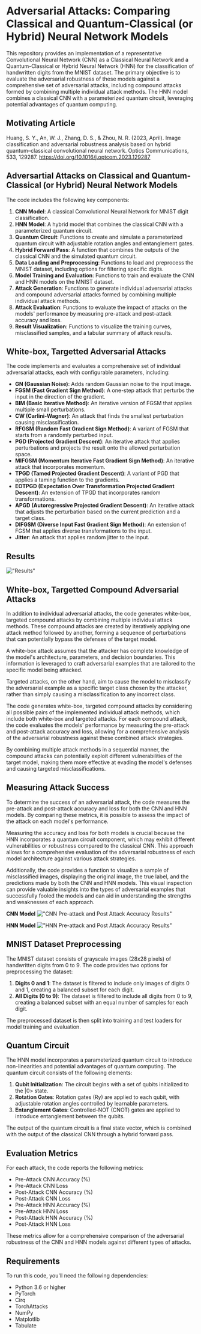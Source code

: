 # Adversarial Attacks: Comparing Classical and Quantum-Classical (or Hybrid) Neural Network Models

This repository provides an implementation of a representative Convolutional Neural Network (CNN) as a Classical Neural Network and a Quantum-Classical or Hybrid Neural Network (HNN) for the classification of handwritten digits from the MNIST dataset. The primary objective is to evaluate the adversarial robustness of these models against a comprehensive set of adversarial attacks, including compound attacks formed by combining multiple individual attack methods. The HNN model combines a classical CNN with a parameterized quantum circuit, leveraging potential advantages of quantum computing.

## Motivating Article
Huang, S. Y., An, W. J., Zhang, D. S., & Zhou, N. R. (2023, April). Image classification and adversarial robustness analysis based on hybrid quantum–classical convolutional neural network. Optics Communications, 533, 129287. https://doi.org/10.1016/j.optcom.2023.129287

## Adversartial Attacks on Classical and Quantum-Classical (or Hybrid) Neural Network Models

The code includes the following key components:

1. **CNN Model**: A classical Convolutional Neural Network for MNIST digit classification.
2. **HNN Model**: A hybrid model that combines the classical CNN with a parameterized quantum circuit.
3. **Quantum Circuit**: Functions to create and simulate a parameterized quantum circuit with adjustable rotation angles and entanglement gates.
4. **Hybrid Forward Pass**: A function that combines the outputs of the classical CNN and the simulated quantum circuit.
5. **Data Loading and Preprocessing**: Functions to load and preprocess the MNIST dataset, including options for filtering specific digits.
6. **Model Training and Evaluation**: Functions to train and evaluate the CNN and HNN models on the MNIST dataset.
7. **Attack Generation**: Functions to generate individual adversarial attacks and compound adversarial attacks formed by combining multiple individual attack methods.
8. **Attack Evaluation**: Functions to evaluate the impact of attacks on the models' performance by measuring pre-attack and post-attack accuracy and loss.
9. **Result Visualization**: Functions to visualize the training curves, misclassified samples, and a tabular summary of attack results.

## White-box, Targetted Adversarial Attacks

The code implements and evaluates a comprehensive set of individual adversarial attacks, each with configurable parameters, including:

- **GN (Gaussian Noise)**: Adds random Gaussian noise to the input image.
- **FGSM (Fast Gradient Sign Method)**: A one-step attack that perturbs the input in the direction of the gradient.
- **BIM (Basic Iterative Method)**: An iterative version of FGSM that applies multiple small perturbations.
- **CW (Carlini-Wagner)**: An attack that finds the smallest perturbation causing misclassification.
- **RFGSM (Random Fast Gradient Sign Method)**: A variant of FGSM that starts from a randomly perturbed input.
- **PGD (Projected Gradient Descent)**: An iterative attack that applies perturbations and projects the result onto the allowed perturbation space.
- **MIFGSM (Momentum Iterative Fast Gradient Sign Method)**: An iterative attack that incorporates momentum.
- **TPGD (Tamed Projected Gradient Descent)**: A variant of PGD that applies a taming function to the gradients.
- **EOTPGD (Expectation Over Transformation Projected Gradient Descent)**: An extension of TPGD that incorporates random transformations.
- **APGD (Autoregressive Projected Gradient Descent)**: An iterative attack that adjusts the perturbation based on the current prediction and a target class.
- **DIFGSM (Diverse Input Fast Gradient Sign Method)**: An extension of FGSM that applies diverse transformations to the input.
- **Jitter**: An attack that applies random jitter to the input.

## Results
!["Results"](https://github.com/ericyoc/cnn_hnn_comparison_analysis/blob/main/adv_attack_results/results_output.jpg)

## White-box, Targetted Compound Adversarial Attacks

In addition to individual adversarial attacks, the code generates white-box, targeted compound attacks by combining multiple individual attack methods. These compound attacks are created by iteratively applying one attack method followed by another, forming a sequence of perturbations that can potentially bypass the defenses of the target model.

A white-box attack assumes that the attacker has complete knowledge of the model's architecture, parameters, and decision boundaries. This information is leveraged to craft adversarial examples that are tailored to the specific model being attacked.

Targeted attacks, on the other hand, aim to cause the model to misclassify the adversarial example as a specific target class chosen by the attacker, rather than simply causing a misclassification to any incorrect class.

The code generates white-box, targeted compound attacks by considering all possible pairs of the implemented individual attack methods, which include both white-box and targeted attacks. For each compound attack, the code evaluates the models' performance by measuring the pre-attack and post-attack accuracy and loss, allowing for a comprehensive analysis of the adversarial robustness against these combined attack strategies.

By combining multiple attack methods in a sequential manner, the compound attacks can potentially exploit different vulnerabilities of the target model, making them more effective at evading the model's defenses and causing targeted misclassifications.

## Measuring Attack Success

To determine the success of an adversarial attack, the code measures the pre-attack and post-attack accuracy and loss for both the CNN and HNN models. By comparing these metrics, it is possible to assess the impact of the attack on each model's performance.

Measuring the accuracy and loss for both models is crucial because the HNN incorporates a quantum circuit component, which may exhibit different vulnerabilities or robustness compared to the classical CNN. This approach allows for a comprehensive evaluation of the adversarial robustness of each model architecture against various attack strategies.

Additionally, the code provides a function to visualize a sample of misclassified images, displaying the original image, the true label, and the predictions made by both the CNN and HNN models. This visual inspection can provide valuable insights into the types of adversarial examples that successfully fooled the models and can aid in understanding the strengths and weaknesses of each approach.

**CNN Model**
!["CNN Pre-attack and Post Attack Accuracy Results"](https://github.com/ericyoc/cnn_hnn_comparison_analysis/blob/main/adv_attack_results/cnn_comparison_analysis.jpg)

**HNN Model**
!["HNN Pre-attack and Post Attack Accuracy Results"](https://github.com/ericyoc/cnn_hnn_comparison_analysis/blob/main/adv_attack_results/hnn_comparison_analysis.jpg)

## MNIST Dataset Preprocessing

The MNIST dataset consists of grayscale images (28x28 pixels) of handwritten digits from 0 to 9. The code provides two options for preprocessing the dataset:

1. **Digits 0 and 1**: The dataset is filtered to include only images of digits 0 and 1, creating a balanced subset for each digit.
2. **All Digits (0 to 9)**: The dataset is filtered to include all digits from 0 to 9, creating a balanced subset with an equal number of samples for each digit.

The preprocessed dataset is then split into training and test loaders for model training and evaluation.

## Quantum Circuit

The HNN model incorporates a parameterized quantum circuit to introduce non-linearities and potential advantages of quantum computing. The quantum circuit consists of the following elements:

1. **Qubit Initialization**: The circuit begins with a set of qubits initialized to the |0> state.
2. **Rotation Gates**: Rotation gates (Ry) are applied to each qubit, with adjustable rotation angles controlled by learnable parameters.
3. **Entanglement Gates**: Controlled-NOT (CNOT) gates are applied to introduce entanglement between the qubits.

The output of the quantum circuit is a final state vector, which is combined with the output of the classical CNN through a hybrid forward pass.

## Evaluation Metrics

For each attack, the code reports the following metrics:

- Pre-Attack CNN Accuracy (%)
- Pre-Attack CNN Loss
- Post-Attack CNN Accuracy (%)
- Post-Attack CNN Loss
- Pre-Attack HNN Accuracy (%)
- Pre-Attack HNN Loss
- Post-Attack HNN Accuracy (%)
- Post-Attack HNN Loss

These metrics allow for a comprehensive comparison of the adversarial robustness of the CNN and HNN models against different types of attacks.

## Requirements

To run this code, you'll need the following dependencies:

- Python 3.6 or higher
- PyTorch
- Cirq
- TorchAttacks
- NumPy
- Matplotlib
- Tabulate

